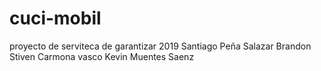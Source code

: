 # cuci-mobil
proyecto de serviteca  de garantizar 2019
Santiago Peña Salazar
Brandon Stiven Carmona vasco
Kevin Muentes Saenz 

